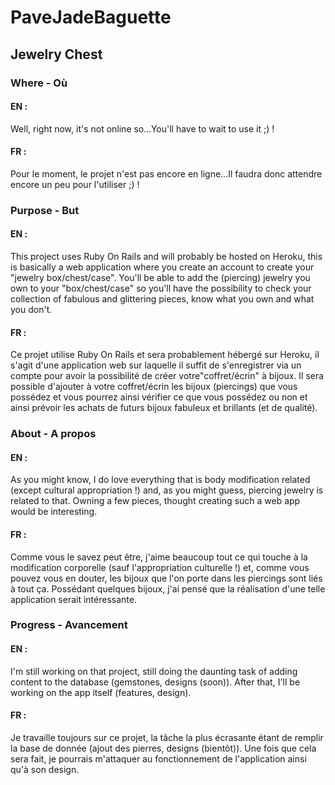 # PaveJadeBaguette

## Jewelry Chest

### Where - Où

#### EN :
Well, right now, it's not online so...You'll have to wait to use it ;) !


#### FR :
Pour le moment, le projet n'est pas encore en ligne...Il faudra donc attendre encore un peu pour l'utiliser ;) !

### Purpose - But

#### EN :
This project uses Ruby On Rails and will probably be hosted on Heroku, this is basically a web application where you create an account to create your "jewelry box/chest/case". You'll be able to add the (piercing) jewelry you own to your "box/chest/case" so you'll have the possibility to check your collection of fabulous and glittering pieces, know what you own and what you don't.  

#### FR :
Ce projet utilise Ruby On Rails et sera probablement hébergé sur Heroku, il s'agit d'une application web sur laquelle il suffit de s'enregistrer via un compte pour avoir la possibilité de créer votre"coffret/écrin" à bijoux. Il sera possible d'ajouter à votre coffret/écrin les bijoux (piercings) que vous possédez et vous pourrez ainsi vérifier ce que vous possédez ou non et ainsi prévoir les achats de futurs bijoux fabuleux et brillants (et de qualité).

### About - A propos

#### EN :

As you might know, I do love everything that is body modification related (except cultural appropriation !) and, as you might guess, piercing jewelry is related to that. Owning a few pieces, thought creating such a web app would be interesting.

#### FR :

Comme vous le savez peut être, j'aime beaucoup tout ce qui touche à la modification corporelle (sauf l'appropriation culturelle !) et, comme vous pouvez vous en douter, les bijoux que l'on porte dans les piercings sont liés à tout ça. Possédant quelques bijoux, j'ai pensé que la réalisation d'une telle application serait intéressante.

### Progress - Avancement

#### EN :

I'm still working on that project, still doing the daunting task of adding content to the database (gemstones, designs (soon)). After that, I'll be working on the app itself (features, design).

#### FR :

Je travaille toujours sur ce projet, la tâche la plus écrasante étant de remplir la base de donnée (ajout des pierres, designs (bientôt)).
Une fois que cela sera fait, je pourrais m'attaquer au fonctionnement de l'application ainsi qu'à son design.
